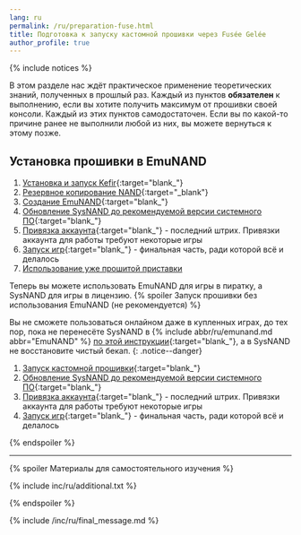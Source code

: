 ```yaml
---
lang: ru
permalink: /ru/preparation-fuse.html
title: Подготовка к запуску кастомной прошивки через Fusée Gelée
author_profile: true
---
```


{% include notices %}

В этом разделе нас ждёт практическое применение теоретических знаний, полученных в прошлый раз. Каждый из пунктов **обязателен** к выполнению, если вы хотите получить максимум от прошивки своей консоли. Каждый из этих пунктов самодостаточен. Если вы по какой-то причине ранее не выполнили любой из них, вы можете вернуться к этому позже.

## Установка прошивки в EmuNAND

1. [Установка и запуск Kefir](kefir){:target="blank_"}
1. [Резервное копирование NAND](backup-nand){:target="_blank"}
1. [Создание EmuNAND](emunand){:target="blank_"}
1. [Обновление SysNAND до рекомендуемой версии системного ПО](update-fw){:target="blank_"}
1. [Привязка аккаунта](link-account){:target="blank_"} - последний штрих. Привязки аккаунта для работы требуют некоторые игры
1. [Запуск игр](games){:target="blank_"} - финальная часть, ради которой всё и делалось
1. [Использование уже прошитой приставки](usage)

Теперь вы можете использовать EmuNAND для игры в пиратку, а SysNAND для игры в лицензию.
{% spoiler Запуск прошивки без использования EmuNAND (не рекомендуется) %}

Вы не сможете пользоваться онлайном даже в купленных играх, до тех пор, пока не перенесёте SysNAND в {% include abbr/ru/emunand.md abbr="EmuNAND" %} [по этой инструкции](preparation-white){:target="blank_"}, а в SysNAND не восстановите чистый бекап.
{: .notice--danger}

1. [Запуск кастомной прошивки](cfw){:target="blank_"}
1. [Обновление SysNAND до рекомендуемой версии системного ПО](update-fw){:target="blank_"}
1. [Привязка аккаунта](link-account){:target="blank_"} - последний штрих. Привязки аккаунта для работы требуют некоторые игры
1. [Запуск игр](games){:target="blank_"} - финальная часть, ради которой всё и делалось

{% endspoiler %}

___

{% spoiler Материалы для самостоятельного изучения %}

{% include inc/ru/additional.txt %}

{% endspoiler %}

{% include /inc/ru/final_message.md %}

<script>
	localStorage.setItem('fuse', 1);
</script>